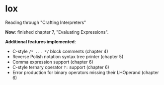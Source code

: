# lox
Reading through "Crafting Interpreters"

**Now**: finished chapter 7, "Evaluating Expressions".

**Additional features implemented**:
- C-style `/* ... */` block comments (chapter 4)
- Reverse Polish notation syntax tree printer (chapter 5)
- Comma expression support (chapter 6)
- C-style ternary operator `?:` support (chapter 6)
- Error production for binary operators missing their LHOperand (chapter 6)






